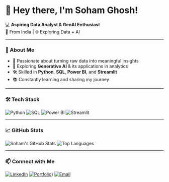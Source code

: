 # 👋 Hey there, I'm Soham Ghosh!

💻 **Aspiring Data Analyst & GenAI Enthusiast**  
📍 From India | 🌐 Exploring Data + AI  

---

### 🚀 About Me
- 🎯 Passionate about turning raw data into meaningful insights
- 🤖 Exploring **Generative AI** & its applications in analytics
- 🛠 Skilled in **Python**, **SQL**, **Power BI**, and **Streamlit**
- 📚 Constantly learning and sharing my journey

---

### 🛠 Tech Stack
![Python](https://img.shields.io/badge/Python-3776AB?style=for-the-badge&logo=python&logoColor=white)
![SQL](https://img.shields.io/badge/SQL-4479A1?style=for-the-badge&logo=postgresql&logoColor=white)
![Power BI](https://img.shields.io/badge/Power%20BI-F2C811?style=for-the-badge&logo=powerbi&logoColor=black)
![Streamlit](https://img.shields.io/badge/Streamlit-FF4B4B?style=for-the-badge&logo=streamlit&logoColor=white)

---

### 📈 GitHub Stats
![Soham's GitHub Stats](https://github-readme-stats.vercel.app/api?username=soham7704&show_icons=true&theme=tokyonight)
![Top Languages](https://github-readme-stats.vercel.app/api/top-langs/?username=soham7704&layout=compact&theme=tokyonight)

---

### 📫 Connect with Me
[![LinkedIn](https://img.shields.io/badge/LinkedIn-0A66C2?style=for-the-badge&logo=linkedin&logoColor=white)](www.linkedin.com/in/soham-ghosh7704)
[![Portfolio](https://img.shields.io/badge/Portfolio-FF5722?style=for-the-badge&logo=firefox&logoColor=white)](https://sgfolio.netlify.app/))
[![Email](https://img.shields.io/badge/Email-D14836?style=for-the-badge&logo=gmail&logoColor=white)](mailto:sohamghosh7704@gmail.com)


